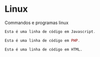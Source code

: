 # Linux
Commandos e programas linux


~~~javascript
Esta é uma linha de código em Javascript.
~~~

~~~php
Esta é uma linha de código em PHP.
~~~

~~~html
Esta é uma linha de código em HTML.
~~~


